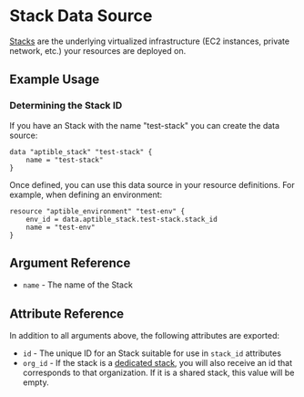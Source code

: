 # Stack Data Source

[Stacks](https://deploy-docs.aptible.com/docs/stacks)
are the underlying virtualized infrastructure (EC2 instances, private network, etc.) your resources
are deployed on.

## Example Usage

### Determining the Stack ID

If you have an Stack with the name "test-stack" you can
create the data source:

```hcl
data "aptible_stack" "test-stack" {
    name = "test-stack"
}
```

Once defined, you can use this data source in your resource definitions.
For example, when defining an environment:

```hcl
resource "aptible_environment" "test-env" {
    env_id = data.aptible_stack.test-stack.stack_id
    name = "test-env"
}
```

## Argument Reference

- `name` - The name of the Stack

## Attribute Reference

In addition to all arguments above, the following attributes are exported:

- `id` - The unique ID for an Stack suitable for use in `stack_id` attributes
- `org_id` - If the stack is a [dedicated stack](https://deploy-docs.aptible.com/docs/shared-dedicated#dedicated-stacks),
you will also receive an id that corresponds to that organization. If it is a shared stack, this value will be empty.
